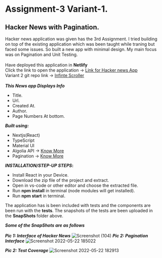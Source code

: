 # Assignment-3 Variant-1.
## Hacker News with Pagination. 

Hacker news application was given has the 3rd Assignment. I tried building on top of the existing application which was been taught while traning but faced some issues. So built a new app with minimal design. My main focus was on Pagination and Unit Testing.
\
\
Have deployed this application in <b> Netlify </b>
\
Click the link to open the application -> [Link for Hacker news App](https://ephemeral-beijinho-cc775e.netlify.app/)
\
Variant 2 git repo link -> [Infinte Scroller ](https://github.com/PrabhanjanJois/Hacker-news-infinte-scroll-variant-2-cc)
\
\
<b>_This News app Displays Info_</b>
* Title.
* Url.
* Created At. 
* Author.
* Page Numbers At bottom.

<b>_Built using:_</b>
* Nextjs(React)
* TypeScript
* Material UI
* Algolia API -> [Know More](https://www.algolia.com/doc/rest-api/search/)
* Pagination -> [Know More](https://mui.com/material-ui/react-pagination/)

<b>_INSTALLATION/STEP-UP STEPS_:</b>
  * Install React in your Device.
  * Download the zip file of the project and extract.
  * Open in vs-code or other editor and choose the extracted file.
  * Run <b>npm install</b> in terminal (node modules will get installed).
  * Run <b>npm start</b> in terminal.

The application has is been included with tests and the components are been run with the <b>tests</b>. The snapshots of the tests are been uploaded in the <b> SnapShots </b> folder above.

<b>_Some of the SnapShots are as follows_</b>
\
\
<b>_Pic 1: Interface of Hacker News_</b>
![Screenshot (104)](https://user-images.githubusercontent.com/72604642/169697192-76594f53-b36e-43e8-bb89-91b2329b0c7d.png)
<b>_Pic 2: Pagination Interface_</b>
![Screenshot 2022-05-22 185022](https://user-images.githubusercontent.com/72604642/169697208-8e16c710-f2aa-4ab9-aeca-01934e6755ab.jpg)


<b>_Pic 2: Test Coverage_</b>
![Screenshot 2022-05-22 182913](https://user-images.githubusercontent.com/72604642/169697216-37c0c657-f79b-41ec-b709-9fad8a0e486d.jpg)
